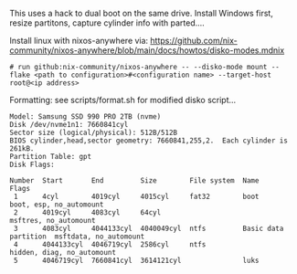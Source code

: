 This uses a hack to dual boot on the same drive. Install Windows first, resize partitons, capture cylinder info with parted....

Install linux with nixos-anywhere via:
https://github.com/nix-community/nixos-anywhere/blob/main/docs/howtos/disko-modes.mdnix

`# run github:nix-community/nixos-anywhere -- --disko-mode mount --flake <path to configuration>#<configuration name> --target-host root@<ip address>`

Formatting:
see scripts/format.sh for modified disko script...

```
Model: Samsung SSD 990 PRO 2TB (nvme)
Disk /dev/nvme1n1: 7660841cyl
Sector size (logical/physical): 512B/512B
BIOS cylinder,head,sector geometry: 7660841,255,2.  Each cylinder is 261kB.
Partition Table: gpt
Disk Flags:

Number  Start       End         Size        File system  Name                  Flags
 1      4cyl        4019cyl     4015cyl     fat32        boot                  boot, esp, no_automount
 2      4019cyl     4083cyl     64cyl                                          msftres, no_automount
 3      4083cyl     4044133cyl  4040049cyl  ntfs         Basic data partition  msftdata, no_automount
 4      4044133cyl  4046719cyl  2586cyl     ntfs                               hidden, diag, no_automount
 5      4046719cyl  7660841cyl  3614121cyl               luks
```
